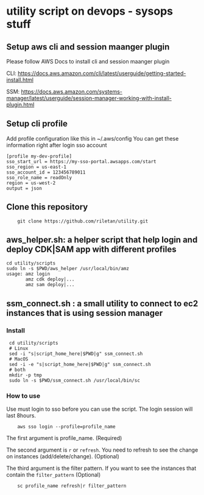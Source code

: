# utility script on devops - sysops stuff

## Setup aws cli and  session maanger plugin

Please follow AWS Docs to install cli and session maanger plugin

CLI: https://docs.aws.amazon.com/cli/latest/userguide/getting-started-install.html

SSM: https://docs.aws.amazon.com/systems-manager/latest/userguide/session-manager-working-with-install-plugin.html

## Setup cli profile
Add profile configuration like this in ~/.aws/config
You can get these information right after login sso account
```
[profile my-dev-profile]
sso_start_url = https://my-sso-portal.awsapps.com/start
sso_region = us-east-1
sso_account_id = 123456789011
sso_role_name = readOnly
region = us-west-2
output = json
```

## Clone this repository 
```
    git clone https://github.com/riletan/utility.git
```

## aws_helper.sh: a helper script that help login and deploy CDK|SAM app with different profiles

    cd utility/scripts
    sudo ln -s $PWD/aws_helper /usr/local/bin/amz
    usage: amz login
           amz cdk deploy|...
           amz sam deploy|...

## ssm_connect.sh : a small utility to connect to ec2 instances that is using session manager 
### Install

     cd utility/scripts
     # Linux
     sed -i "s|script_home_here|$PWD|g" ssm_connect.sh
     # MacOS
     sed -i -e "s|script_home_here|$PWD|g" ssm_connect.sh
     # both
     mkdir -p tmp
     sudo ln -s $PWD/ssm_connect.sh /usr/local/bin/sc
     
### How to use
Use must login to sso before you can use the script. The login session will last 8hours.

```
    aws sso login --profile=profile_name 
```

The first argument is profile_name. (Required)

The second argument is `r` or `refresh`. You need to refresh to see the change on instances (add/delete/change). (Optional)

The third argument is the filter pattern. If you want to see the instances that contain the `filter_pattern` (Optional)

```
    sc profile_name refresh|r filter_pattern
```




    
